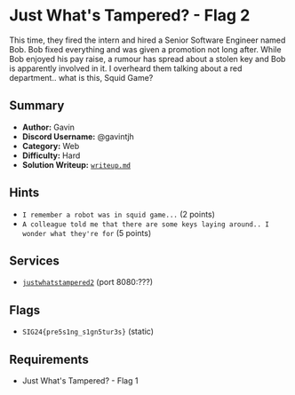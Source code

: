 # Just What's Tampered? - Flag 2
This time, they fired the intern and hired a Senior Software Engineer named Bob. Bob fixed everything and was given a promotion not long after. While Bob enjoyed his pay raise, a rumour has spread about a stolen key and Bob is apparently involved in it. I overheard them talking about a red department.. what is this, Squid Game?

## Summary
- **Author:** Gavin
- **Discord Username:** @gavintjh
- **Category:** Web
- **Difficulty:** Hard
- **Solution Writeup:** [`writeup.md`](./soln/writeup.md)

## Hints
- `I remember a robot was in squid game...` (2 points)
- `A colleague told me that there are some keys laying around.. I wonder what they're for` (5 points)

## Services
- [`justwhatstampered2`](./service) (port 8080:???)

## Flags
- `SIG24{pre5s1ng_s1gn5tur3s}` (static)

## Requirements
- Just What's Tampered? - Flag 1

